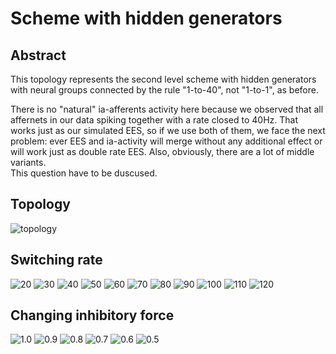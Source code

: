 # Scheme with hidden generators

## Abstract

This topology represents the second level scheme with hidden generators with neural groups connected by the rule "1-to-40", not "1-to-1", as before.  

There is no "natural" ia-afferents activity here because we observed that all affernets in our data spiking together with a rate closed to 40Hz. That works just as our simulated EES, so if we use both of them, we face the next problem: ever EES and ia-activity will merge without any additional effect or will work just as double rate EES. Also, obviously, there are a lot of middle variants.  
This question have to be duscused.

## Topology

![topology](img/modelV3.png)

## Switching rate

![20](img/Hzs/slices20Hz-1.0Inh-6sublevels.png)
![30](img/Hzs/slices30Hz-1.0Inh-6sublevels.png)
![40](img/Hzs/slices40Hz-1.0Inh-6sublevels.png)
![50](img/Hzs/slices50Hz-1.0Inh-6sublevels.png)
![60](img/Hzs/slices60Hz-1.0Inh-6sublevels.png)
![70](img/Hzs/slices70Hz-1.0Inh-6sublevels.png)
![80](img/Hzs/slices80Hz-1.0Inh-6sublevels.png)
![90](img/Hzs/slices90Hz-1.0Inh-6sublevels.png)
![100](img/Hzs/slices100Hz-1.0Inh-6sublevels.png)
![110](img/Hzs/slices110Hz-1.0Inh-6sublevels.png)
![120](img/Hzs/slices120Hz-1.0Inh-6sublevels.png)

## Changing inhibitory force

![1.0](img/Inhs/slices40Hz-1.0Inh-6sublevels.png)
![0.9](img/Inhs/slices40Hz-0.9Inh-6sublevels.png)
![0.8](img/Inhs/slices40Hz-0.8Inh-6sublevels.png)
![0.7](img/Inhs/slices40Hz-0.7Inh-6sublevels.png)
![0.6](img/Inhs/slices40Hz-0.6Inh-6sublevels.png)
![0.5](img/Inhs/slices40Hz-0.5Inh-6sublevels.png)
